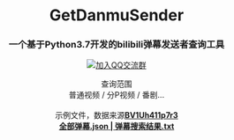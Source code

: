 
<h1 align="center">GetDanmuSender</h1>
<div align="center">
</a>

<p align="center">
<h3>一个基于Python3.7开发的bilibili弹幕发送者查询工具</h3>
<p align="center">
<a href="http://qm.qq.com/cgi-bin/qm/qr?_wv=1027&k=SQ2EDC77_dObl8QOdmwMVxw39H8Ur1Ax&authKey=OD1jf7NyaNkZu0HpXuhjnFPTA9hWdxcmiU72rteVclsIWSziS1bjThC8OJaK36sV&noverify=0&group_code=893018099">
<img alt="加入QQ交流群" src="https://img.shields.io/badge/QQGroup-893018099-blue" />
</a>
<p>
查询范围<br />
普通视频 / 分P视频 / 番剧...<br />
<br />
示例文件，数据来源<a href="https://www.bilibili.com/video/BV1Uh411p7r3/?spm_id_from=333.337.search-card.all.click"><strong>BV1Uh411p7r3</</a>
<br />
<a href="https://raw.githubusercontent.com/cwuom/GetDanmuSender/main/DanmuJSON/danmu_list_BV1Uh411p7r3.json"><strong>全部弹幕.json</</a> | 
<a href="https://github.com/cwuom/GetDanmuSender/blob/main/outputs/66666_BV1Uh411p7r3.txt"><strong>弹幕搜索结果.txt</</a>
</p>
</p>
</p>
</div>


